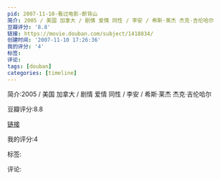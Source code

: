 ```yaml
---
pid: 2007-11-10-看过电影-断背山
简介: 2005 / 美国 加拿大 / 剧情 爱情 同性 / 李安 / 希斯·莱杰 杰克·吉伦哈尔
豆瓣评分: '8.8'
链接: https://movie.douban.com/subject/1418834/
创建时间: '2007-11-10 17:26:36'
我的评分: '4'
标签:
评论:
tags: [douban]
categories: [timeline]
---
```

简介:2005 / 美国 加拿大 / 剧情 爱情 同性 / 李安 / 希斯·莱杰 杰克·吉伦哈尔

豆瓣评分:8.8

[链接](https://movie.douban.com/subject/1418834/)

我的评分:4

标签:

评论:

